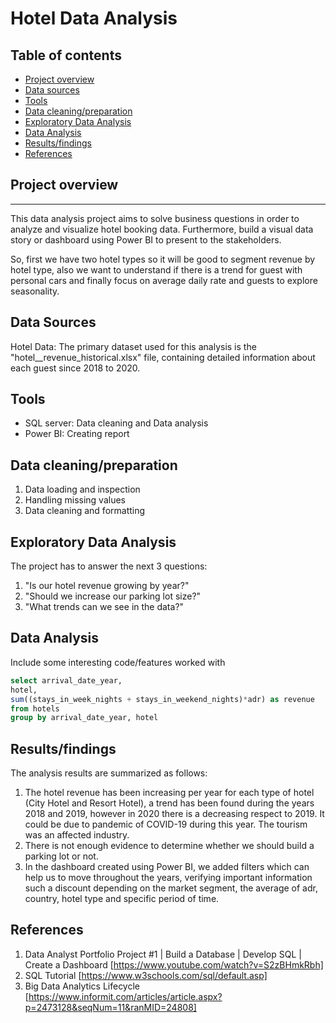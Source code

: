 # Hotel Data Analysis
## Table of contents
- [Project overview](#project-overview)
- [Data sources](#data-sources)
- [Tools](#tools)
- [Data cleaning/preparation](#data-cleaning/preparation)
- [Exploratory Data Analysis](#exploratory-data-analysis)
- [Data Analysis](#data-analysis)
- [Results/findings](#results/findings)
- [References](#references)


## Project overview
------

This data analysis project aims to solve business questions in order to analyze and visualize hotel booking data. Furthermore, build a visual data story or dashboard using Power BI to present to the stakeholders.

So, first we have two hotel types so it will be good to segment revenue by hotel type, also we want to understand if there is a trend for guest with personal cars and finally focus on average daily rate and guests to explore seasonality.

## Data Sources
Hotel Data: The primary dataset used for this analysis is the "hotel__revenue_historical.xlsx" file, containing detailed information about each guest since 2018 to 2020.

## Tools
- SQL server: Data cleaning and Data analysis
- Power BI: Creating report

## Data cleaning/preparation
1. Data loading and inspection
2. Handling missing values
3. Data cleaning and formatting

## Exploratory Data Analysis

The project has to answer the next 3 questions:
1. "Is our hotel revenue growing by year?" 
2. "Should we increase our parking lot size?"
3. "What trends can we see in the data?"

## Data Analysis
Include some interesting code/features worked with
``` sql
select arrival_date_year,
hotel,
sum((stays_in_week_nights + stays_in_weekend_nights)*adr) as revenue
from hotels
group by arrival_date_year, hotel
```
## Results/findings
The analysis results are summarized as follows:
1. The hotel revenue has been increasing per year for each type of hotel (City Hotel and Resort Hotel), a trend has been found during the years 2018 and 2019, however in 2020 there is a decreasing respect to 2019. It could be due to pandemic of COVID-19 during this year. The tourism was an affected industry.
2. There is not enough evidence to determine whether we should build a parking lot or not.
3. In the dashboard created using Power BI, we added filters which can help us to move throughout the years, verifying important information such a discount depending on the market segment, the average of adr, country, hotel type and specific period of time.

## References
1. Data Analyst Portfolio Project #1 | Build a Database | Develop SQL | Create a Dashboard [https://www.youtube.com/watch?v=S2zBHmkRbh]
2. SQL Tutorial [https://www.w3schools.com/sql/default.asp]
3. Big Data Analytics Lifecycle [https://www.informit.com/articles/article.aspx?p=2473128&seqNum=11&ranMID=24808]
